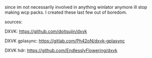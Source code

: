 since im not necessarily involved in anything winlator anymore ill stop making wcp packs. I created these last few out of boredom.

sources:

DXVK: https://github.com/doitsujin/dxvk

DXVK gplasync: https://gitlab.com/Ph42oN/dxvk-gplasync

DXVK hdr: https://github.com/EndlesslyFlowering/dxvk
